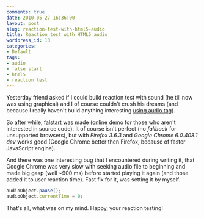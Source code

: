 ```yaml
---
comments: true
date: 2010-05-27 16:36:00
layout: post
slug: reaction-test-with-html5-audio
title: Reaction test with HTML5 audio
wordpress_id: 13
categories:
- Default
tags:
- audio
- false start
- html5
- reaction test
---
```


Yesterday friend asked if I could build reaction test with sound (he till now was using graphical) and I of course couldn't crush his dreams (and because I really haven't build anything interesting [using audio tag](http://html5doctor.com/native-audio-in-the-browser/)).

So after while, [falstart](http://github.com/intarstudents/falstart) was made ([online demo](http://i.tldr.lv/falstart/) for those who aren't interested in source code). It of course isn't perfect (no _fallback_ for unsupported browsers), but with _Firefox 3.6.3_ and _Google Chrome 6.0.408.1 dev_ works good (Google Chrome better then Firefox, because of faster JavaScript engine).

And there was one interesting bug that I encountered during writing it, that Google Chrome was very slow with seeking audio file to beginning and made big gasp (well ~900 ms) before started playing it again (and those added it to user reaction time). Fast fix for it, was setting it by myself.

```javascript
audioObject.pause();
audioObject.currentTime = 0;
```

That's all, what was on my mind. Happy, your reaction testing!
